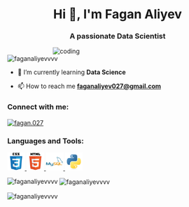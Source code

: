 <h1 align="center">Hi 👋, I'm Fagan Aliyev</h1>
<h3 align="center">A passionate Data Scientist</h3>
<img align="right" alt="coding" width="400" src="![image](https://github.com/FaganAliyevvvv/Simple-Portofolio/assets/137539362/8a2fbf06-2e22-4785-89b8-2a4308888157)
"></img>
<p align="left"> <img src="https://komarev.com/ghpvc/?username=faganaliyevvvv&label=Profile%20views&color=0e75b6&style=flat" alt="faganaliyevvvv" /> </p>

- 🌱 I’m currently learning **Data Science**

- 📫 How to reach me **faganaliyev027@gmail.com**

<h3 align="left">Connect with me:</h3>
<p align="left">
<a href="https://instagram.com/fagan.027" target="blank"><img align="center" src="https://raw.githubusercontent.com/rahuldkjain/github-profile-readme-generator/master/src/images/icons/Social/instagram.svg" alt="fagan.027" height="30" width="40" /></a>
</p>

<h3 align="left">Languages and Tools:</h3>
<p align="left"> <a href="https://www.w3schools.com/css/" target="_blank" rel="noreferrer"> <img src="https://raw.githubusercontent.com/devicons/devicon/master/icons/css3/css3-original-wordmark.svg" alt="css3" width="40" height="40"/> </a> <a href="https://www.w3.org/html/" target="_blank" rel="noreferrer"> <img src="https://raw.githubusercontent.com/devicons/devicon/master/icons/html5/html5-original-wordmark.svg" alt="html5" width="40" height="40"/> </a> <a href="https://www.mysql.com/" target="_blank" rel="noreferrer"> <img src="https://raw.githubusercontent.com/devicons/devicon/master/icons/mysql/mysql-original-wordmark.svg" alt="mysql" width="40" height="40"/> </a> <a href="https://www.python.org" target="_blank" rel="noreferrer"> <img src="https://raw.githubusercontent.com/devicons/devicon/master/icons/python/python-original.svg" alt="python" width="40" height="40"/> </a> </p>

<p><img align="left" src="https://github-readme-stats.vercel.app/api/top-langs?username=faganaliyevvvv&show_icons=true&locale=en&layout=compact" alt="faganaliyevvvv" /></p>

<p>&nbsp;<img align="center" src="https://github-readme-stats.vercel.app/api?username=faganaliyevvvv&show_icons=true&locale=en" alt="faganaliyevvvv" /></p>

<p><img align="center" src="https://github-readme-streak-stats.herokuapp.com/?user=faganaliyevvvv&" alt="faganaliyevvvv" /></p>
